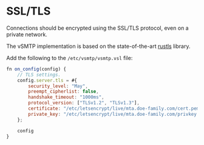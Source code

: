# SSL/TLS

Connections should be encrypted using the SSL/TLS protocol, even on a private network.

The vSMTP implementation is based on the state-of-the-art [rustls](https://docs.rs/rustls/latest/rustls) library.

Add the following to the `/etc/vsmtp/vsmtp.vsl` file:

```js
fn on_config(config) {
    // TLS settings.
    config.server.tls = #{
        security_level: "May",
        preempt_cipherlist: false,
        handshake_timeout: "1000ms",
        protocol_version: ["TLSv1.2", "TLSv1.3"],
        certificate: "/etc/letsencrypt/live/mta.doe-family.com/cert.pem",
        private_key: "/etc/letsencrypt/live/mta.doe-family.com/privkey.pem",
    };

    config
}
```
